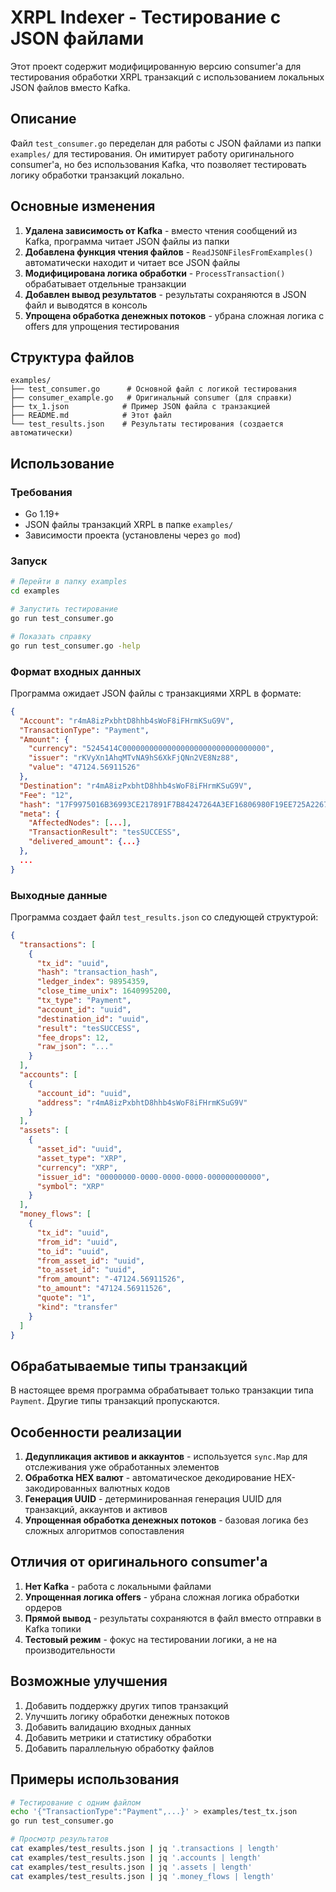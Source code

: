 # XRPL Indexer - Тестирование с JSON файлами

Этот проект содержит модифицированную версию consumer'а для тестирования обработки XRPL транзакций с использованием локальных JSON файлов вместо Kafka.

## Описание

Файл `test_consumer.go` переделан для работы с JSON файлами из папки `examples/` для тестирования. Он имитирует работу оригинального consumer'а, но без использования Kafka, что позволяет тестировать логику обработки транзакций локально.

## Основные изменения

1. **Удалена зависимость от Kafka** - вместо чтения сообщений из Kafka, программа читает JSON файлы из папки
2. **Добавлена функция чтения файлов** - `ReadJSONFilesFromExamples()` автоматически находит и читает все JSON файлы
3. **Модифицирована логика обработки** - `ProcessTransaction()` обрабатывает отдельные транзакции
4. **Добавлен вывод результатов** - результаты сохраняются в JSON файл и выводятся в консоль
5. **Упрощена обработка денежных потоков** - убрана сложная логика с offers для упрощения тестирования

## Структура файлов

```
examples/
├── test_consumer.go      # Основной файл с логикой тестирования
├── consumer_example.go   # Оригинальный consumer (для справки)
├── tx_1.json            # Пример JSON файла с транзакцией
├── README.md            # Этот файл
└── test_results.json    # Результаты тестирования (создается автоматически)
```

## Использование

### Требования

- Go 1.19+
- JSON файлы транзакций XRPL в папке `examples/`
- Зависимости проекта (установлены через `go mod`)

### Запуск

```bash
# Перейти в папку examples
cd examples

# Запустить тестирование
go run test_consumer.go

# Показать справку
go run test_consumer.go -help
```

### Формат входных данных

Программа ожидает JSON файлы с транзакциями XRPL в формате:

```json
{
  "Account": "r4mA8izPxbhtD8hhb4sWoF8iFHrmKSuG9V",
  "TransactionType": "Payment",
  "Amount": {
    "currency": "5245414C00000000000000000000000000000000",
    "issuer": "rKVyXn1AhqMTvNA9hS6XkFjQNn2VE8Nz88",
    "value": "47124.56911526"
  },
  "Destination": "r4mA8izPxbhtD8hhb4sWoF8iFHrmKSuG9V",
  "Fee": "12",
  "hash": "17F9975016B36993CE217891F7B84247264A3EF16806980F19EE725A2267B03B",
  "meta": {
    "AffectedNodes": [...],
    "TransactionResult": "tesSUCCESS",
    "delivered_amount": {...}
  },
  ...
}
```

### Выходные данные

Программа создает файл `test_results.json` со следующей структурой:

```json
{
  "transactions": [
    {
      "tx_id": "uuid",
      "hash": "transaction_hash",
      "ledger_index": 98954359,
      "close_time_unix": 1640995200,
      "tx_type": "Payment",
      "account_id": "uuid",
      "destination_id": "uuid",
      "result": "tesSUCCESS",
      "fee_drops": 12,
      "raw_json": "..."
    }
  ],
  "accounts": [
    {
      "account_id": "uuid",
      "address": "r4mA8izPxbhtD8hhb4sWoF8iFHrmKSuG9V"
    }
  ],
  "assets": [
    {
      "asset_id": "uuid",
      "asset_type": "XRP",
      "currency": "XRP",
      "issuer_id": "00000000-0000-0000-0000-000000000000",
      "symbol": "XRP"
    }
  ],
  "money_flows": [
    {
      "tx_id": "uuid",
      "from_id": "uuid",
      "to_id": "uuid",
      "from_asset_id": "uuid",
      "to_asset_id": "uuid",
      "from_amount": "-47124.56911526",
      "to_amount": "47124.56911526",
      "quote": "1",
      "kind": "transfer"
    }
  ]
}
```

## Обрабатываемые типы транзакций

В настоящее время программа обрабатывает только транзакции типа `Payment`. Другие типы транзакций пропускаются.

## Особенности реализации

1. **Дедупликация активов и аккаунтов** - используется `sync.Map` для отслеживания уже обработанных элементов
2. **Обработка HEX валют** - автоматическое декодирование HEX-закодированных валютных кодов
3. **Генерация UUID** - детерминированная генерация UUID для транзакций, аккаунтов и активов
4. **Упрощенная обработка денежных потоков** - базовая логика без сложных алгоритмов сопоставления

## Отличия от оригинального consumer'а

1. **Нет Kafka** - работа с локальными файлами
2. **Упрощенная логика offers** - убрана сложная логика обработки ордеров
3. **Прямой вывод** - результаты сохраняются в файл вместо отправки в Kafka топики
4. **Тестовый режим** - фокус на тестировании логики, а не на производительности

## Возможные улучшения

1. Добавить поддержку других типов транзакций
2. Улучшить логику обработки денежных потоков
3. Добавить валидацию входных данных
4. Добавить метрики и статистику обработки
5. Добавить параллельную обработку файлов

## Примеры использования

```bash
# Тестирование с одним файлом
echo '{"TransactionType":"Payment",...}' > examples/test_tx.json
go run test_consumer.go

# Просмотр результатов
cat examples/test_results.json | jq '.transactions | length'
cat examples/test_results.json | jq '.accounts | length'
cat examples/test_results.json | jq '.assets | length'
cat examples/test_results.json | jq '.money_flows | length'
```
